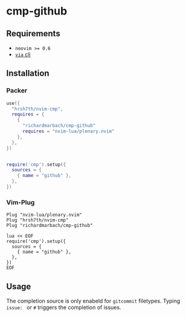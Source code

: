 # cmp-github

## Requirements

- `neovim >= 0.6`
- [`via` cli](https://github.com/richardmarbach/via-cli)

## Installation

### Packer
```lua
use({
  "hrsh7th/nvim-cmp",
  requires = {
    { 
      "richardmarbach/cmp-github" 
      requires = "nvim-lua/plenary.nvim"
    },
  },
})


require('cmp').setup({
  sources = {
    { name = "github" },
  },
})

```


### Vim-Plug
```vim
Plug "nvim-lua/plenary.nvim"
Plug "hrsh7th/nvim-cmp"
Plug "richardmarbach/cmp-github" 

lua << EOF
require('cmp').setup({
  sources = {
    { name = "github" },
  },
})
EOF
```

## Usage

The completion source is only enabeld for `gitcommit` filetypes. Typing `issue: ` or `#` triggers the completion of issues.
